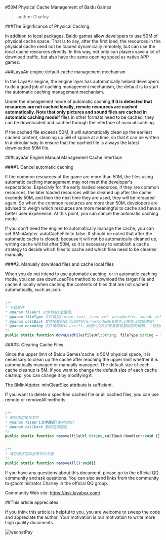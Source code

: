 #50M Physical Cache Management of Baidu Games

> author: Charley

###The Significance of Physical Caching

In addition to local packages, Baidu games allow developers to use 50M of physical cache space. That is to say, after the first load, the resources in the physical cache need not be loaded dynamically remotely, but can use the local cache resources directly. In this way, not only can players save a lot of download traffic, but also have the same opening speed as native APP games.



###LayaAir engine default cache management mechanism

In the LayaAir engine, the engine layer has automatically helped developers to do a good job of caching management mechanism, the default is to start the automatic caching management mechanism.

Under the management mode of automatic caching,**If it is detected that resources are not cached locally, remote resources are cached automatically. Note that only pictures and sound files are cached in automatic caching mode**If files in other formats need to be cached, they can be downloaded and cached through the interface of manual caching.

If the cached file exceeds 50M, it will automatically clean up the earliest cached content, cleaning up 5M of space at a time, so that it can be written in a circular way to ensure that the cached file is always the latest downloaded 50M file.



###LayaAir Engine Manual Management Cache Interface

####1. Cancel automatic caching

If the common resources of the game are more than 50M, the files using automatic caching management may not meet the developer's expectations. Especially for the early loaded resources, if they are common resources, the later loaded resources will be cleaned up after the cache exceeds 50M, and then the next time they are used, they will be reloaded again. So when the common resources are more than 50M, developers are advised to weigh which resources are more meaningful to cache and have a better user experience. At this point, you can cancel the automatic caching mode.

If you don't need the engine to automatically manage the cache, you can set BMiniAdpter. autoCacheFile to false. It should be noted that after the automatic cache is closed, because it will not be automatically cleaned up, writing cache will fail after 50M, so it is necessary to establish a cache strategy to decide which files to cache and which files need to be cleaned manually.



####2. Manually download files and cache local files

When you do not intend to use automatic caching, or in automatic caching mode, you can use downLoadFile method to download the target file and cache it locally when caching the contents of files that are not cached automatically, such as json.


```javascript

/**
* 下载文件 
* @param fileUrl 文件地址(全路径)
* @param fileType 文件类型(image、text、json、xml、arraybuffer、sound、atlas、font)
* @param callBack 文件加载回调,回调内容[errorCode码(0成功,1失败,2加载进度)
* @param encoding 文件编码默认 ascill，非图片文件加载需要设置相应的编码，二进制编码为空字符串
*/             
public static function downLoadFile(fileUrl:String, fileType:String = "",callBack:Handler = null,encoding:String = "ascii"):void
```




####3. Clearing Cache Files

Since the upper limit of Baidu Games'cache is 50M physical space, it is necessary to clean up the cache after reaching the upper limit whether it is automatically managed or manually managed. The default size of each cache cleanup is 5M. If you want to change the default size of each cache cleanup, you can change it by modifying it.

The BMiniAdpter. minClearSize attribute is sufficient.

If you want to delete a specified cached file or all cached files, you can use remote or removeAll methods.


```javascript

/**
* 删除指定缓存文件
* @param fileUrl文件路径(绝对地址)
* @param callBack 删除回调函数
*/
public static function remove(fileUrl:String,callBack:Handler):void {}
```



```javascript

/**
* 清空缓存空间全部文件内容 
*/  
public static function removeAll():void{}
```




If you have any questions about this document, please go to the official QQ community and ask questions. You can also send links from the community to @administrator Charley in the official QQ group.

Community Web site: https://ask.layabox.com/



##This article appreciates

If you think this article is helpful to you, you are welcome to sweep the code and appreciate the author. Your motivation is our motivation to write more high quality documents.

![wechatPay](../../../wechatPay.jpg)